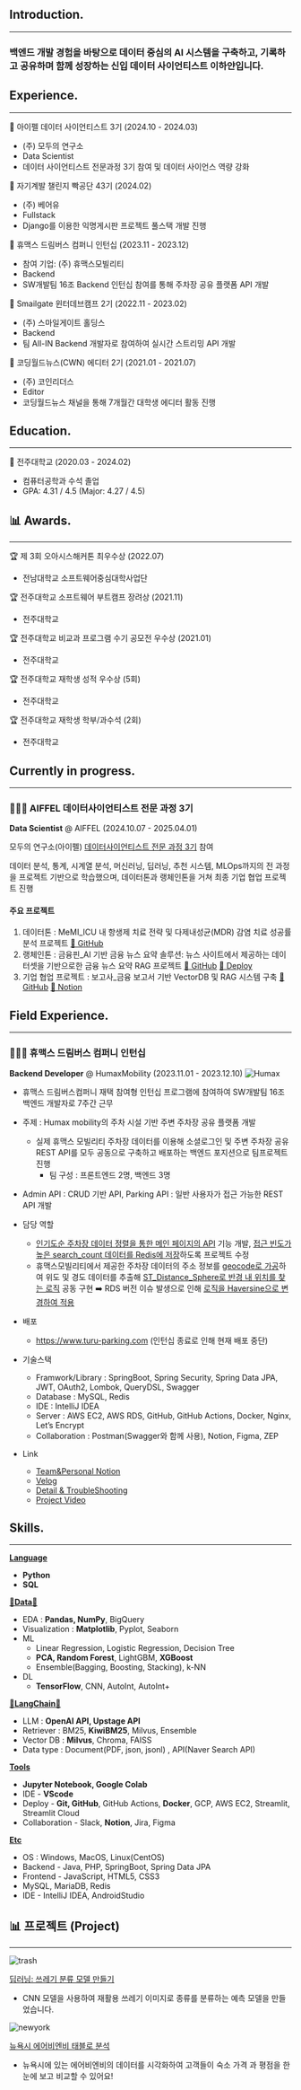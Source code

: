 ## Introduction.
------

### 백엔드 개발 경험을 바탕으로 데이터 중심의 AI 시스템을 구축하고, 기록하고 공유하며 **함께 성장하는** **신입 데이터 사이언티스트** 이하얀입니다.


## Experience.
------
🏫 아이펠 데이터 사이언티스트 3기 (2024.10 - 2024.03)

- (주) 모두의 연구소
- Data Scientist
- 데이터 사이언티스트 전문과정 3기 참여 및 데이터 사이언스 역량 강화

🏫 자기계발 챌린지 빡공단 43기 (2024.02)

- (주) 베어유
- Fullstack
- Django를 이용한 익명게시판 프로젝트 풀스택 개발 진행

🏫 휴맥스 드림버스 컴퍼니 인턴십 (2023.11 - 2023.12)

- 참여 기업: (주) 휴맥스모빌리티
- Backend
- SW개발팀 16조 Backend 인턴십 참여를 통해 주차장 공유 플랫폼 API 개발

🏫 Smailgate 윈터데브캠프 2기 (2022.11 - 2023.02)

- (주) 스마일게이트 홀딩스
- Backend
- 팀 All-IN Backend 개발자로 참여하여 실시간 스트리밍 API 개발

🏫 코딩월드뉴스(CWN) 에디터 2기 (2021.01 - 2021.07)

- (주) 코인리더스
- Editor
- 코딩월드뉴스 채널을 통해 7개월간 대학생 에디터 활동 진행

## Education.
------
🏫 전주대학교 (2020.03 - 2024.02)

- 컴퓨터공학과 수석 졸업
- GPA: 4.31 / 4.5 (Major: 4.27 / 4.5)

## 📊 Awards.
------
🏆 제 3회 오아시스해커톤 최우수상 (2022.07)

- 전남대학교 소프트웨어중심대학사업단

🏆 전주대학교 소프트웨어 부트캠프 장려상 (2021.11)

- 전주대학교

🏆 전주대학교 비교과 프로그램 수기 공모전 우수상 (2021.01)

- 전주대학교

🏆 전주대학교 재학생 성적 우수상 (5회)

- 전주대학교

🏆 전주대학교 재학생 학부/과수석 (2회)

- 전주대학교

## Currently in progress.
------
### **👩🏻‍💻 AIFFEL 데이터사이언티스트 전문 과정 3기**

**Data Scientist** @ AIFFEL  (2024.10.07 - 2025.04.01)

모두의 연구소(아이펠) [데이터사이언티스트 전문 과정 3기](https://camp.modulabs.co.kr/ds#:x6iRz2m4Z) 참여

데이터 분석, 통계, 시계열 분석, 머신러닝, 딥러닝, 추천 시스템, MLOps까지의 전 과정을 프로젝트 기반으로 학습했으며, 데이터톤과 랭체인톤을 거쳐 최종 기업 협업 프로젝트 진행

#### 주요 프로젝트
1. 데이터톤 : MeMI_ICU 내 항생제 치료 전략 및 다제내성균(MDR) 감염 치료 성공률 분석 프로젝트 [🔗 GitHub](https://github.com/hayannn/MeMI_ALFFEL_DATATHON)
2. 랭체인톤 : 금융핀_AI 기반 금융 뉴스 요약 솔루션: 뉴스 사이트에서 제공하는 데이터셋을 기반으로한 금융 뉴스 요약 RAG 프로젝트 [🔗 GitHub](https://github.com/hayannn/FinPin_LangchainTon) [🔗 Deploy](https://github.com/hayannn/FinPin_Deploy)
3. 기업 협업 프로젝트 : 보고사_금융 보고서 기반 VectorDB 및 RAG 시스템 구축 [🔗 GitHub](https://github.com/DS3th-AIFFEELTHON/Bogosa) [🔗 Notion](https://hayanlee.notion.site/1c4022a887d980658b1cfafc1f23936a?pvs=4)

## Field Experience.
------
### 👩🏻‍💻 휴맥스 드림버스 컴퍼니 인턴십
**Backend Developer** @ HumaxMobility  (2023.11.01 - 2023.12.10)
![Humax](assets/img/Humax.png)
- 휴맥스 드림버스컴퍼니 재택 참여형 인턴십 프로그램에 참여하여 SW개발팀 16조 백엔드 개발자로 7주간 근무
- 주제 : Humax mobility의 주차 시설 기반 주변 주차장 공유 플랫폼 개발
  - 실제 휴맥스 모빌리티 주차장 데이터를 이용해 소셜로그인 및 주변 주차장 공유 REST API를 모두 공동으로 구축하고 배포하는 백엔드 포지션으로 팀프로젝트 진행
    - 팀 구성 : 프론트엔드 2명, 백엔드 3명
- Admin API : CRUD 기반 API, Parking API : 일반 사용자가 접근 가능한 REST API 개발
- 담당 역할
  - [인기도순 주차장 데이터 정렬을 통한 메인 페이지의 API](https://velog.io/@dlgkdis801/SpringBoot-Redis-%EB%A9%94%EC%9D%B8-%ED%99%94%EB%A9%B4-%EC%9D%B8%EA%B8%B0-%EC%A3%BC%EC%B0%A8%EC%9E%A5-%EB%9D%84%EC%9A%B0%EA%B8%B0) 기능 개발,  [접근 빈도가 높은 search_count 데이터를 Redis에 저장](https://velog.io/@dlgkdis801/SpringBoot-Redis-%EC%82%AC%EC%9A%A9%ED%95%98%EA%B8%B0)하도록 프로젝트 수정
  - 휴맥스모빌리티에서 제공한 주차장 데이터의 주소 정보를 [geocode로 가공](https://www.notion.so/Geocode-d54f3572fbe64fc1a036d4c55d456215?pvs=21)하여 위도 및 경도 데이터를 추출해 [ST_Distance_Sphere로 반경 내 위치를 찾는 로직](https://www.notion.so/e4541aa89d2f44f29b06d6afc0331ee4?pvs=21) 공동 구현 ➡️ RDS 버전 이슈 발생으로 인해 [로직을 Haversine으로 변경하여 적용](https://github.com/humax-sw-team16/Parking_Server/blob/PJH/src%2Fmain%2Fjava%2Fcom%2Fhumax%2Fparking%2Frepository%2FUserRepository.java)

- 배포
  - https://www.turu-parking.com (인턴십 종료로 인해 현재 배포 중단)

- 기술스택
  - Framwork/Library : SpringBoot, Spring Security, Spring Data JPA, JWT, OAuth2, Lombok, QueryDSL, Swagger
  - Database : MySQL, Redis
  - IDE : IntelliJ IDEA
  - Server : AWS EC2, AWS RDS, GitHub, GitHub Actions, Docker, Nginx, Let’s Encrypt
  - Collaboration : Postman(Swagger와 함께 사용), Notion, Figma, ZEP

- Link
  - [Team&Personal Notion](https://hayanlee.notion.site/Team-Personal-Notion-187022a887d981abba62f02e79a305dc?pvs=4)
  - [Velog](https://velog.io/@dlgkdis801/series/%ED%9C%B4%EB%A7%A5%EC%8A%A4-%EB%93%9C%EB%A6%BC%EB%B2%84%EC%8A%A4%EC%BB%B4%ED%8D%BC%EB%8B%88-%EC%9D%B8%ED%84%B4%EC%8B%AD)
  - [Detail & TroubleShooting](https://hayanlee.notion.site/Detail-TroubleShooting-187022a887d98159a15cd2403c8cfd54?pvs=4)
  - [Project Video](https://www.youtube.com/watch?v=JY-Au51rYAA)

## Skills.
------
[**Language**](https://www.notion.so/Appendix-1c7022a887d9801892a9c31d2a868c15?pvs=21)

- **Python**
- **SQL**

[**🩵Data🩵**](https://www.notion.so/Appendix-1c7022a887d9801892a9c31d2a868c15?pvs=21)

- EDA : **Pandas, NumPy**, BigQuery
- Visualization : **Matplotlib**, Pyplot, Seaborn
- ML
    - Linear Regression, Logistic Regression, Decision Tree
    - **PCA, Random Forest**, LightGBM, **XGBoost**
    - Ensemble(Bagging, Boosting, Stacking), k-NN
- DL
    - **TensorFlow**, CNN, AutoInt, AutoInt+

[**🩵LangChain🩵**](https://www.notion.so/Appendix-1c7022a887d9801892a9c31d2a868c15?pvs=21)

- LLM : **OpenAI API, Upstage API**
- Retriever : BM25, **KiwiBM25**, Milvus, Ensemble
- Vector DB : **Milvus**, Chroma, FAISS
- Data type : Document(PDF, json, jsonl) , API(Naver Search API)

[**Tools**](https://www.notion.so/Appendix-1c7022a887d9801892a9c31d2a868c15?pvs=21)

- **Jupyter Notebook, Google Colab**
- IDE - **VScode**
- Deploy - **Git, GitHub**, GitHub Actions, **Docker**, GCP, AWS EC2, Streamlit, Streamlit Cloud
- Collaboration - Slack, **Notion**, Jira, Figma

[**Etc**](https://www.notion.so/Appendix-1c7022a887d9801892a9c31d2a868c15?pvs=21)

- OS : Windows, MacOS, Linux(CentOS)
- Backend - Java, PHP, SpringBoot, Spring Data JPA
- Frontend - JavaScript, HTML5, CSS3
- MySQL, MariaDB, Redis
- IDE - IntelliJ IDEA, AndroidStudio

## 📊 프로젝트 (Project)
------
![trash](assets/img/trash.jpeg)

[딥러닝: 쓰레기 분류 모델 만들기](https://github.com/dongchanlim/Python-Machine-Learning/blob/main/Semester_Project.ipynb)
- CNN 모델을 사용하여 재활용 쓰레기 이미지로 종류를 분류하는 예측 모델을 만들었습니다.

![newyork](assets/img/newyork.jpeg)

[뉴욕시 에어비엔비 태블로 분석](https://public.tableau.com/app/profile/dongchan.lim/viz/AirbnbPractice_15699654202660/Story1)
- 뉴욕시에 있는 에어비엔비의 데이터를 시각화하여 고객들이 숙소 가격 과 평점을 한눈에 보고 비교할 수 있어요!

